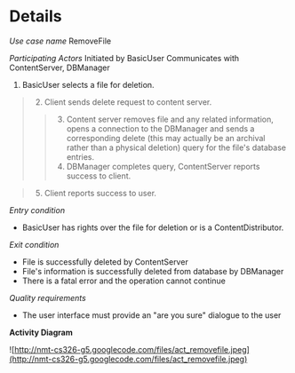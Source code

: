 # Details #

_Use case name_  RemoveFile

_Participating Actors_
Initiated by BasicUser
Communicates with ContentServer, DBManager

  1. BasicUser selects a file for deletion.
> 2. Client sends delete request to content server.
> > 3. Content server removes file and any related information, opens a connection to the DBManager and sends a corresponding delete (this may actually be an archival rather than a physical deletion) query for the file's database entries.
> > 4. DBManager completes query, ContentServer reports success to client.

> 5. Client reports success to user.

_Entry condition_
  * BasicUser has rights over the file for deletion or is a ContentDistributor.

_Exit condition_
  * File is successfully deleted by ContentServer
  * File's information is successfully deleted from database by DBManager
  * There is a fatal error and the operation cannot continue

_Quality requirements_
  * The user interface must provide an "are you sure" dialogue to the user

**Activity Diagram**

![http://nmt-cs326-g5.googlecode.com/files/act_removefile.jpeg](http://nmt-cs326-g5.googlecode.com/files/act_removefile.jpeg)